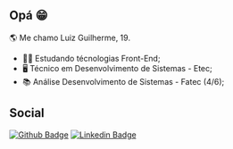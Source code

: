 ## Opá 😁
	
🌎 Me chamo Luiz Guilherme, 19.

 - 👨‍💻 Estudando técnologias Front-End;
 - 🖥️ Técnico em Desenvolvimento de Sistemas - Etec;
 - 📚 Análise Desenvolvimento de Sistemas - Fatec (4/6);

## Social

[![Github Badge](https://img.shields.io/badge/-Github-000?style=flat-square&logo=Github&logoColor=white&link=https://github.com/Luizguilhermejrm)](https://github.com/Luizguilhermejrm)
[![Linkedin Badge](https://img.shields.io/badge/-LinkedIn-blue?style=flat-square&logo=Linkedin&logoColor=white&link=https://www.linkedin.com/in/luiz-guilherme-7b15a3183/)](https://www.linkedin.com/in/luiz-guilherme-7b15a3183/)

